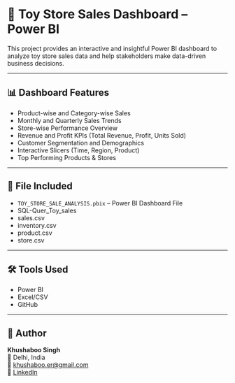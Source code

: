 # 🧸 Toy Store Sales Dashboard – Power BI

This project provides an interactive and insightful Power BI dashboard to analyze toy store sales data and help stakeholders make data-driven business decisions.

---

## 📊 Dashboard Features

- Product-wise and Category-wise Sales
- Monthly and Quarterly Sales Trends
- Store-wise Performance Overview
- Revenue and Profit KPIs (Total Revenue, Profit, Units Sold)
- Customer Segmentation and Demographics
- Interactive Slicers (Time, Region, Product)
- Top Performing Products & Stores

---

## 📁 File Included

- `TOY_STORE_SALE_ANALYSIS.pbix` – Power BI Dashboard File
- SQL-Quer_Toy_sales
- sales.csv
- inventory.csv
- product.csv
- store.csv

---

## 🛠 Tools Used

- Power BI  
- Excel/CSV 
- GitHub

---

## 📎 Author

**Khushaboo Singh**  
📍 Delhi, India  
📧 khushaboo.er@gmail.com  
🔗 [LinkedIn](https://www.linkedin.com/in/khushaboo-singh-45007338)
